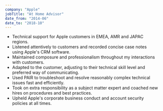 ```yaml
---
company: "Apple"
jobTitle: "At Home Advisor"
date_from: "2014-06"
date_to: "2018-10"
---
```


- Technical support for Apple customers in EMEA, AMR and JAPAC regions.
- Listened attentively to customers and recorded concise case notes using Apple's CRM software.
- Maintained composure and professionalism throughout my interactions with customers.
- Adapted to the customer, adjusting to their technical skill level and preferred way of communicating.
- Used PAIR to troubleshoot and resolve reasonably complex technical issues fast and efficiently.
- Took on extra responsibility as a subject matter expert and coached new hires on procedures and best practices.
- Upheld Apple's corporate business conduct and account security policies at all times.